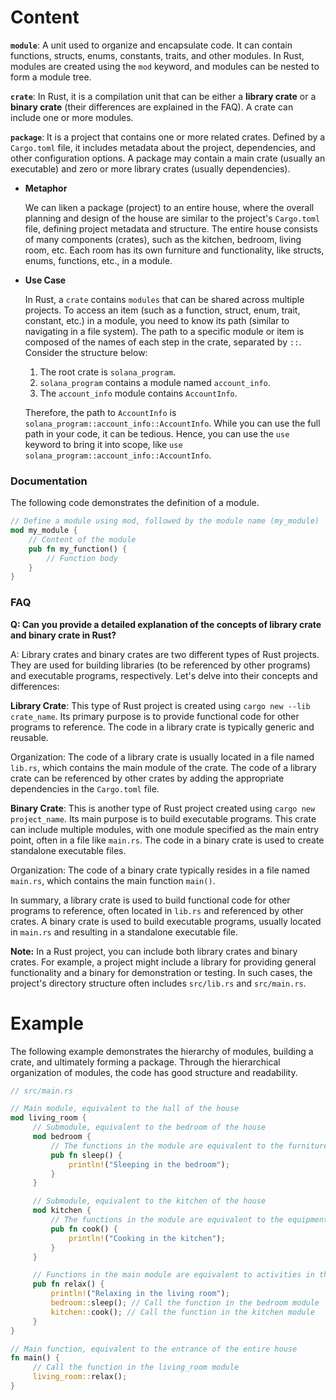 # Content

**`module`**: A unit used to organize and encapsulate code. It can contain functions, structs, enums, constants, traits, and other modules. In Rust, modules are created using the `mod` keyword, and modules can be nested to form a module tree.

**`crate`**: In Rust, it is a compilation unit that can be either a **library crate** or a **binary crate** (their differences are explained in the FAQ). A crate can include one or more modules.

**`package`**: It is a project that contains one or more related crates. Defined by a `Cargo.toml` file, it includes metadata about the project, dependencies, and other configuration options. A package may contain a main crate (usually an executable) and zero or more library crates (usually dependencies).

- **Metaphor**
    
    We can liken a package (project) to an entire house, where the overall planning and design of the house are similar to the project's `Cargo.toml` file, defining project metadata and structure. The entire house consists of many components (crates), such as the kitchen, bedroom, living room, etc. Each room has its own furniture and functionality, like structs, enums, functions, etc., in a module.
    
- **Use Case**
    
    In Rust, a `crate` contains `modules` that can be shared across multiple projects. To access an item (such as a function, struct, enum, trait, constant, etc.) in a module, you need to know its path (similar to navigating in a file system). The path to a specific module or item is composed of the names of each step in the crate, separated by `::`. Consider the structure below:
    
    1. The root crate is `solana_program`.
    2. `solana_program` contains a module named `account_info`.
    3. The `account_info` module contains `AccountInfo`.
    
    Therefore, the path to `AccountInfo` is `solana_program::account_info::AccountInfo`. While you can use the full path in your code, it can be tedious. Hence, you can use the `use` keyword to bring it into scope, like `use solana_program::account_info::AccountInfo`.
    

### **Documentation**

The following code demonstrates the definition of a module.

```rust
// Define a module using mod, followed by the module name (my_module)
mod my_module {
    // Content of the module
    pub fn my_function() {
        // Function body
    }
}
```

### **FAQ**

**Q: Can you provide a detailed explanation of the concepts of library crate and binary crate in Rust?**

A: Library crates and binary crates are two different types of Rust projects. They are used for building libraries (to be referenced by other programs) and executable programs, respectively. Let's delve into their concepts and differences:

**Library Crate**: This type of Rust project is created using `cargo new --lib crate_name`. Its primary purpose is to provide functional code for other programs to reference. The code in a library crate is typically generic and reusable.

Organization: The code of a library crate is usually located in a file named `lib.rs`, which contains the main module of the crate. The code of a library crate can be referenced by other crates by adding the appropriate dependencies in the `Cargo.toml` file.

**Binary Crate**: This is another type of Rust project created using `cargo new project_name`. Its main purpose is to build executable programs. This crate can include multiple modules, with one module specified as the main entry point, often in a file like `main.rs`. The code in a binary crate is used to create standalone executable files.

Organization: The code of a binary crate typically resides in a file named `main.rs`, which contains the main function `main()`.

In summary, a library crate is used to build functional code for other programs to reference, often located in `lib.rs` and referenced by other crates. A binary crate is used to build executable programs, usually located in `main.rs` and resulting in a standalone executable file.

**Note:** In a Rust project, you can include both library crates and binary crates. For example, a project might include a library for providing general functionality and a binary for demonstration or testing. In such cases, the project's directory structure often includes `src/lib.rs` and `src/main.rs`.

# Example

The following example demonstrates the hierarchy of modules, building a crate, and ultimately forming a package. Through the hierarchical organization of modules, the code has good structure and readability.

```rust
// src/main.rs

// Main module, equivalent to the hall of the house
mod living_room {
     // Submodule, equivalent to the bedroom of the house
     mod bedroom {
         // The functions in the module are equivalent to the furniture in the bedroom
         pub fn sleep() {
             println!("Sleeping in the bedroom");
         }
     }

     // Submodule, equivalent to the kitchen of the house
     mod kitchen {
         // The functions in the module are equivalent to the equipment in the kitchen
         pub fn cook() {
             println!("Cooking in the kitchen");
         }
     }

     // Functions in the main module are equivalent to activities in the lobby
     pub fn relax() {
         println!("Relaxing in the living room");
         bedroom::sleep(); // Call the function in the bedroom module
         kitchen::cook(); // Call the function in the kitchen module
     }
}

// Main function, equivalent to the entrance of the entire house
fn main() {
     // Call the function in the living_room module
     living_room::relax();
}
```